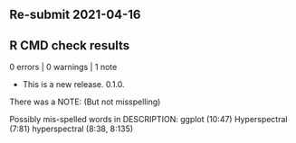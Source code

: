## Re-submit 2021-04-16

## R CMD check results 

0 errors | 0 warnings | 1 note

* This is a new release. 0.1.0.

There was a NOTE: (But not misspelling)

  Possibly mis-spelled words in DESCRIPTION:
    ggplot (10:47)
    Hyperspectral (7:81)
    hyperspectral (8:38, 8:135)

